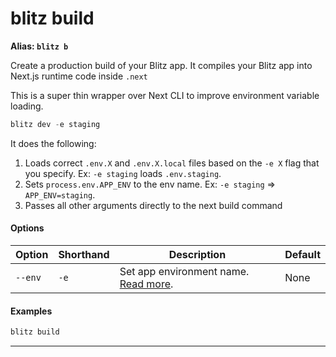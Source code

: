 # blitz build

**Alias: `blitz b`**

Create a production build of your Blitz app. It compiles your Blitz app
into Next.js runtime code inside `.next`

This is a super thin wrapper over Next CLI to improve environment variable
loading.


```typescript
blitz dev -e staging
```
It does the following:

1. Loads correct `.env.X` and `.env.X.local` files based on the `-e X`
flag that you specify. Ex: `-e staging` loads `.env.staging`.
2. Sets `process.env.APP_ENV` to the env name. Ex: `-e staging` =>
`APP_ENV=staging`.
3. Passes all other arguments directly to the next build command

#### Options



| Option | Shorthand | Description | Default |
| --- | --- | --- | --- |
| `--env` | `-e` | Set app environment name. [Read more](/docs/custom-environments#custom-environments). | None |

#### Examples


```typescript
blitz build
```


---

